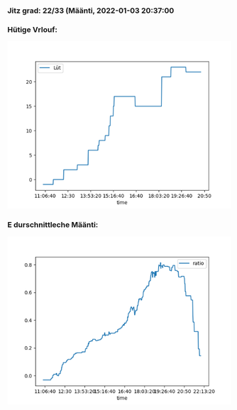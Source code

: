 ### Jitz grad: 22/33 (Määnti, 2022-01-03 20:37:00

### Hütige Vrlouf:
![Graph](Today.png)

### E durschnittleche Määnti:
![Graph](Määnti.png)